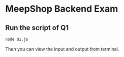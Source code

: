 # MeepShop Backend Exam

## Run the script of Q1

```sh
node Q1.js
```

Then you can view the input and output from terminal.
